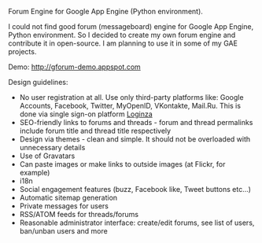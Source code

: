 Forum Engine for Google App Engine (Python environment).

I could not find good forum (messageboard) engine for Google App Engine, Python environment. So I decided to create my own forum engine and contribute it in open-source. I am planning to use it in some of my GAE projects.

Demo: http://gforum-demo.appspot.com

Design guidelines:
  * No user registration at all. Use only third-party platforms like: Google Accounts, Facebook, Twitter, MyOpenID, VKontakte, Mail.Ru. This is done via single sign-on platform [Loginza](http://loginza.ru)
  * SEO-friendly links to forums and threads - forum and thread permalinks include forum  title and thread title respectively
  * Design via themes - clean and simple. It should not be overloaded with unnecessary details
  * Use of Gravatars
  * Can paste images or make links to outside images (at Flickr, for example)
  * i18n
  * Social engagement features (buzz, Facebook like, Tweet buttons etc...)
  * Automatic sitemap generation
  * Private messages for users
  * RSS/ATOM feeds for threads/forums
  * Reasonable administrator interface: create/edit forums, see list of users, ban/unban users and more